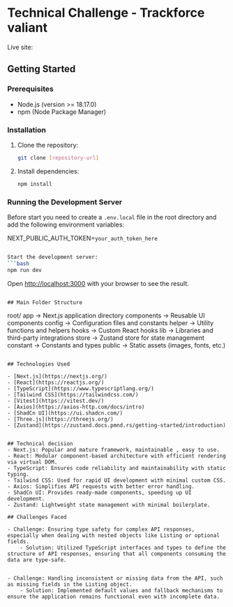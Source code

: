# Technical Challenge - Trackforce valiant
Live site: 
## Getting Started

### Prerequisites

- Node.js (version >= 18.17.0)
- npm (Node Package Manager)

### Installation

1. Clone the repository:
    ```bash
    git clone [repository-url]
    ```

2. Install dependencies:
    ```bash
    npm install
    ```

### Running the Development Server

Before start you need to create a `.env.local` file in the root directory and add the following environment variables:

NEXT_PUBLIC_AUTH_TOKEN=`your_auth_token_here`

```bash

Start the development server:
```bash
npm run dev
```

Open [http://localhost:3000](http://localhost:3000) with your browser to see the result.

```

## Main Folder Structure

```
root/
        app -> Next.js application directory
        components -> Reusable UI components
        config -> Configuration files and constants
        helper -> Utility functions and helpers
        hooks -> Custom React hooks
        lib -> Libraries and third-party integrations
        store -> Zustand store for state management
        constant -> Constants and types
        public -> Static assets (images, fonts, etc.)
```

## Technologies Used

- [Next.js](https://nextjs.org/)
- [React](https://reactjs.org/)
- [TypeScript](https://www.typescriptlang.org/)
- [Tailwind CSS](https://tailwindcss.com/)
- [Vitest](https://vitest.dev/)
- [Axios](https://axios-http.com/docs/intro)
- [ShadCn UI](https://ui.shadcn.com/)
- [Three.js](https://threejs.org/)
- [Zustand](https://zustand.docs.pmnd.rs/getting-started/introduction)


## Technical decision
- Next.js: Popular and mature framework, maintainable , easy to use.
- React: Modular component-based architecture with efficient rendering via virtual DOM.
- TypeScript: Ensures code reliability and maintainability with static typing.
- Tailwind CSS: Used for rapid UI development with minimal custom CSS.
- Axios: Simplifies API requests with better error handling.
- ShadCn UI: Provides ready-made components, speeding up UI development.
- Zustand: Lightweight state management with minimal boilerplate.

## Challenges Faced

- Challenge: Ensuring type safety for complex API responses, especially when dealing with nested objects like Listing or optional fields.
    - Solution: Utilized TypeScript interfaces and types to define the structure of API responses, ensuring that all components consuming the data are type-safe.


- Challenge: Handling inconsistent or missing data from the API, such as missing fields in the Listing object.
    - Solution: Implemented default values and fallback mechanisms to ensure the application remains functional even with incomplete data.
